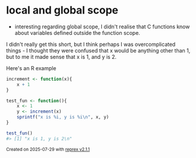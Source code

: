 # local and global scope

- interesting regarding global scope, I didn't realise that C functions know about variables defined outside the function scope.

I didn't really get this short, but I think perhaps I was overcomplicated things - I thought they were confused that x would be anything other than 1, but to me it made sense that x is 1, and y is 2.

Here's an R example

``` r
increment <- function(x){
    x + 1
}

test_fun <- function(){
    x <- 1
    y <- increment(x)
    sprintf("x is %i, y is %i\n", x, y)
}

test_fun()
#> [1] "x is 1, y is 2\n"
```

<sup>Created on 2025-07-29 with [reprex v2.1.1](https://reprex.tidyverse.org)</sup>
